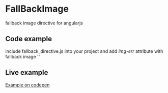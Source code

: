 # FallBackImage
fallback image directive for angularjs

## Code example
include fallback_directive.js into your project and add <i>img-err</i> attribute with fallback image 
'<img ng-src="{{image || image_err}}" img-err = "{{::image_err}}">'

## Live example
<a href="https://codepen.io/egorzp/pen/rrQmEG">Example on codepen</a>


